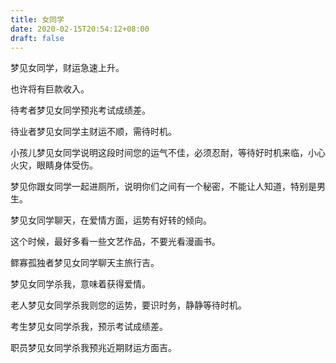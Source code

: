 ```yaml
---
title: 女同学
date: 2020-02-15T20:54:12+08:00
draft: false
---
```


梦见女同学，财运急速上升。

也许将有巨款收入。

待考者梦见女同学预兆考试成绩差。

待业者梦见女同学主财运不顺，需待时机。

小孩儿梦见女同学说明这段时间您的运气不佳，必须忍耐，等待好时机来临，小心火灾，眼睛身体受伤。

梦见你跟女同学一起进厕所，说明你们之间有一个秘密，不能让人知道，特别是男生。

梦见女同学聊天，在爱情方面，运势有好转的倾向。

这个时候，最好多看一些文艺作品，不要光看漫画书。

鳏寡孤独者梦见女同学聊天主旅行吉。

梦见女同学杀我，意味着获得爱情。

老人梦见女同学杀我则您的运势，要识时务，静静等待时机。

考生梦见女同学杀我，预示考试成绩差。

职员梦见女同学杀我预兆近期财运方面吉。

